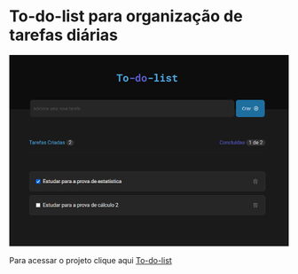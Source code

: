 # To-do-list para organização de tarefas diárias

<img src="public/images/save.png">

Para acessar o projeto clique aqui [To-do-list](https://to-do-list-nu-steel.vercel.app/)
